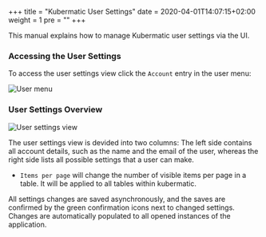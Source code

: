 +++
title = "Kubermatic User Settings"
date = 2020-04-01T14:07:15+02:00
weight = 1
pre = "<b></b>"
+++

This manual explains how to manage Kubermatic user settings via the UI.

### Accessing the User Settings
To access the user settings view click the `Account` entry in the user menu:

![User menu](/img/2.13/advanced/user-settings/menu.png)

### User Settings Overview

![User settings view](/img/2.13/advanced/user-settings/view.png)

The user settings view is devided into two columns: 
The left side contains all account details, such as the name and the email of the user, whereas the right side lists all possible settings that a user can make. 

  * `Items per page` will change the number of visible items per page in a table. It will be applied to all tables within kubermatic.

All settings changes are saved asynchronously, and the saves are confirmed by the green confirmation icons next to changed settings. Changes are automatically populated to all opened instances of the application.

